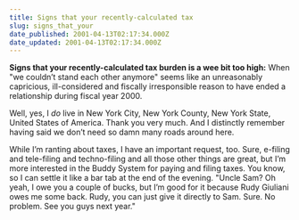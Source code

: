 ```yaml
---
title: Signs that your recently-calculated tax
slug: signs_that_your
date_published: 2001-04-13T02:17:34.000Z
date_updated: 2001-04-13T02:17:34.000Z
---
```


**Signs that your recently-calculated tax burden is a wee bit too high:** When "we couldn’t stand each other anymore" seems like an unreasonably capricious, ill-considered and fiscally irresponsible reason to have ended a relationship during fiscal year 2000.

Well, yes, I *do* live in New York City, New York County, New York State, United States of America. Thank you very much. And I distinctly remember having said we don’t need so damn many roads around here.

While I’m ranting about taxes, I have an important request, too. Sure, e-filing and tele-filing and techno-filing and all those other things are great, but I’m more interested in the Buddy System for paying and filing taxes. You know, so I can settle it like a bar tab at the end of the evening. "Uncle Sam? Oh yeah, I owe you a couple of bucks, but I’m good for it because Rudy Giuliani owes me some back. Rudy, you can just give it directly to Sam. Sure. No problem. See you guys next year."
